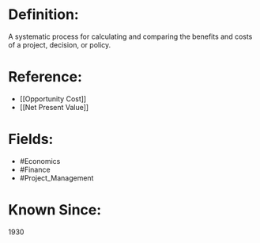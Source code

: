 

# Definition:
A systematic process for calculating and comparing the benefits and costs of a project, decision, or policy.

# Reference:
- [[Opportunity Cost]]
- [[Net Present Value]]

# Fields: 
- #Economics
- #Finance
- #Project_Management

# Known Since:
1930

